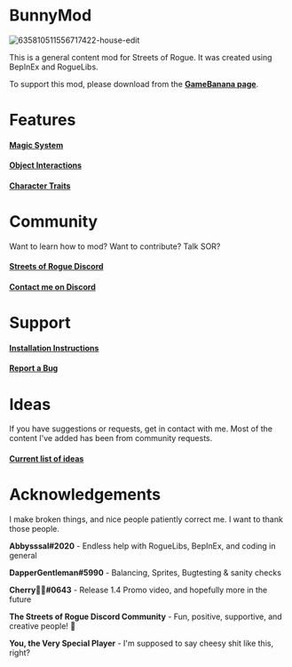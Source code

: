 ﻿# BunnyMod

![635810511556717422-house-edit](https://user-images.githubusercontent.com/29388895/95779680-0db93e80-0c90-11eb-977c-22f21eb5d771.jpg)

This is a general content mod for Streets of Rogue. It was created using BepInEx and RogueLibs.

To support this mod, please download from the **[GameBanana page](https://gamebanana.com/gamefiles/13048)**.

# Features

#### [Magic System](/MD/2.0.%20Magic.md)

#### [Object Interactions](/MD/2.5.%20Objects.md)

#### [Character Traits](/MD/2.6.%20Traits.md)

# Community

Want to learn how to mod? Want to contribute? Talk SOR?

#### [Streets of Rogue Discord](https://discord.gg/caSyhCPJjz)

#### [Contact me on Discord](https://discordapp.com/users/xxxx/645707299247095848)

# Support 

#### [Installation Instructions](/MD/1.0.%20Installation.md)

#### [Report a Bug](https://github.com/Freiling87/BunnyMod/issues/new)

# Ideas

If you have suggestions or requests, get in contact with me. Most of the content I've added has been from community requests.

#### [Current list of ideas](/MD/9.0.%20Ideas.md)

# Acknowledgements

I make broken things, and nice people patiently correct me. I want to thank those people.

**Abbysssal#2020** - Endless help with RogueLibs, BepInEx, and coding in general

**DapperGentleman#5990** - Balancing, Sprites, Bugtesting & sanity checks

**Cherry🐍🐇#0643** - Release 1.4 Promo video, and hopefully more in the future

**The Streets of Rogue Discord Community** - Fun, positive, supportive, and creative people! 🍻

**You, the Very Special Player** - I'm supposed to say cheesy shit like this, right?
